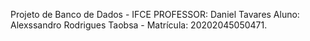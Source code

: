 Projeto de Banco de Dados - IFCE 
PROFESSOR: Daniel Tavares
Aluno: Alexssandro Rodrigues Taobsa - Matrícula: 20202045050471.
